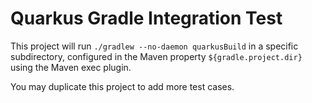 Quarkus Gradle Integration Test
===============================

This project will run `./gradlew --no-daemon quarkusBuild` in a specific subdirectory,
configured in the Maven property `${gradle.project.dir}` using the Maven exec plugin.

You may duplicate this project to add more test cases.
